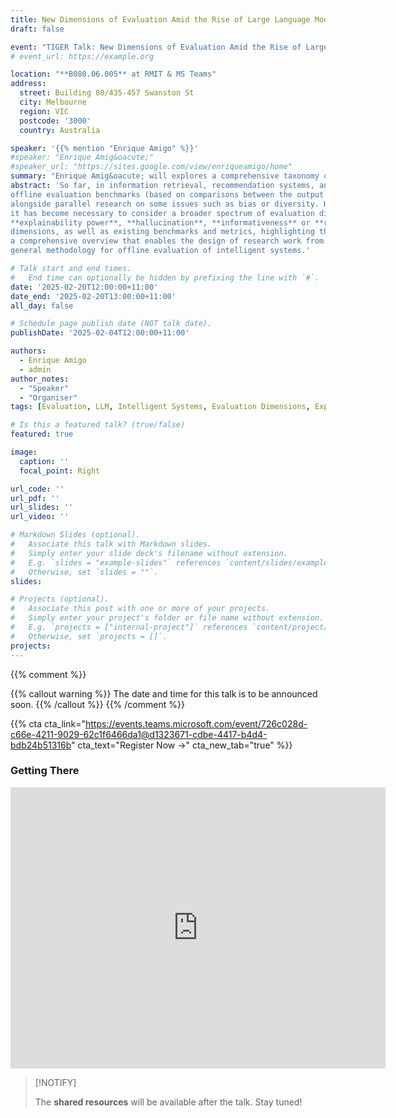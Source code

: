 ```yaml
---
title: New Dimensions of Evaluation Amid the Rise of Large Language Models
draft: false

event: "TIGER Talk: New Dimensions of Evaluation Amid the Rise of Large Language Models"
# event_url: https://example.org

location: "**B080.06.005** at RMIT & MS Teams"
address:
  street: Building 80/435-457 Swanston St
  city: Melbourne
  region: VIC
  postcode: '3000'
  country: Australia

speaker: '{{% mention "Enrique Amigo" %}}'
#speaker: "Enrique Amig&oacute;"
#speaker_url: "https://sites.google.com/view/enriqueamigo/home"
summary: "Enrique Amig&oacute; will explores a comprehensive taxonomy of evaluation dimensions for large language models, emphasizing the need to consider aspects like harmful content, explainability, hallucination, informativeness, and reasoning capabilities alongside traditional effectiveness benchmarks."
abstract: 'So far, in information retrieval, recommendation systems, and artificial intelligence in general, automatic 
offline evaluation benchmarks (based on comparisons between the output and a gold standard) have focused on **effectiveness**, 
alongside parallel research on some issues such as bias or diversity. However, with the emergence of large language models, 
it has become necessary to consider a broader spectrum of evaluation dimensions, including aspects such as **harmful content**, 
**explainability power**, **hallucination**, **informativeness** or **reasoning capabilities**. This talk presents a taxonomy of evaluation
dimensions, as well as existing benchmarks and metrics, highlighting their strengths and limitations. The goal is to provide
a comprehensive overview that enables the design of research work from different perspectives, as well as to outline a 
general methodology for offline evaluation of intelligent systems.'

# Talk start and end times.
#   End time can optionally be hidden by prefixing the line with `#`.
date: '2025-02-20T12:00:00+11:00'
date_end: '2025-02-20T13:00:00+11:00'
all_day: false

# Schedule page publish date (NOT talk date).
publishDate: '2025-02-04T12:00:00+11:00'

authors: 
  - Enrique Amigo
  - admin
author_notes:
  - "Speaker"
  - "Organiser"
tags: [Evaluation, LLM, Intelligent Systems, Evaluation Dimensions, Explainability, Hallucination, Informativeness, Reasoning Capabilities]

# Is this a featured talk? (true/false)
featured: true

image:
  caption: ''
  focal_point: Right

url_code: ''
url_pdf: ''
url_slides: ''
url_video: ''

# Markdown Slides (optional).
#   Associate this talk with Markdown slides.
#   Simply enter your slide deck's filename without extension.
#   E.g. `slides = "example-slides"` references `content/slides/example-slides.md`.
#   Otherwise, set `slides = ""`.
slides:

# Projects (optional).
#   Associate this post with one or more of your projects.
#   Simply enter your project's folder or file name without extension.
#   E.g. `projects = ["internal-project"]` references `content/project/deep-learning/index.md`.
#   Otherwise, set `projects = []`.
projects:
---
```


{{% comment %}}

{{% callout warning %}}
The date and time for this talk is to be announced soon.
{{% /callout %}}
{{% /comment %}}

{{% cta cta_link="https://events.teams.microsoft.com/event/726c028d-c66e-4211-9029-62c1f6466da1@d1323671-cdbe-4417-b4d4-bdb24b51316b" cta_text="Register Now →" cta_new_tab="true" %}}

### Getting There

<iframe src="https://www.google.com/maps/embed?pb=!1m18!1m12!1m3!1d3152.222093623283!2d144.96027981258027!3d-37.80826657186005!2m3!1f0!2f0!3f0!3m2!1i1024!2i768!4f13.1!3m3!1m2!1s0x6ad642cb67178b05%3A0xe5c2160ff784f314!2sBuilding%2080%20(Swanston%20Academic%20Building)%20-%20RMIT%20University!5e0!3m2!1sen!2sau!4v1738711638555!5m2!1sen!2sau" width="600" height="450" style="border:0;" allowfullscreen="" loading="lazy" referrerpolicy="no-referrer-when-downgrade"></iframe>

> [!NOTIFY]
> 
> The **shared resources** will be available after the talk. Stay tuned!
>
